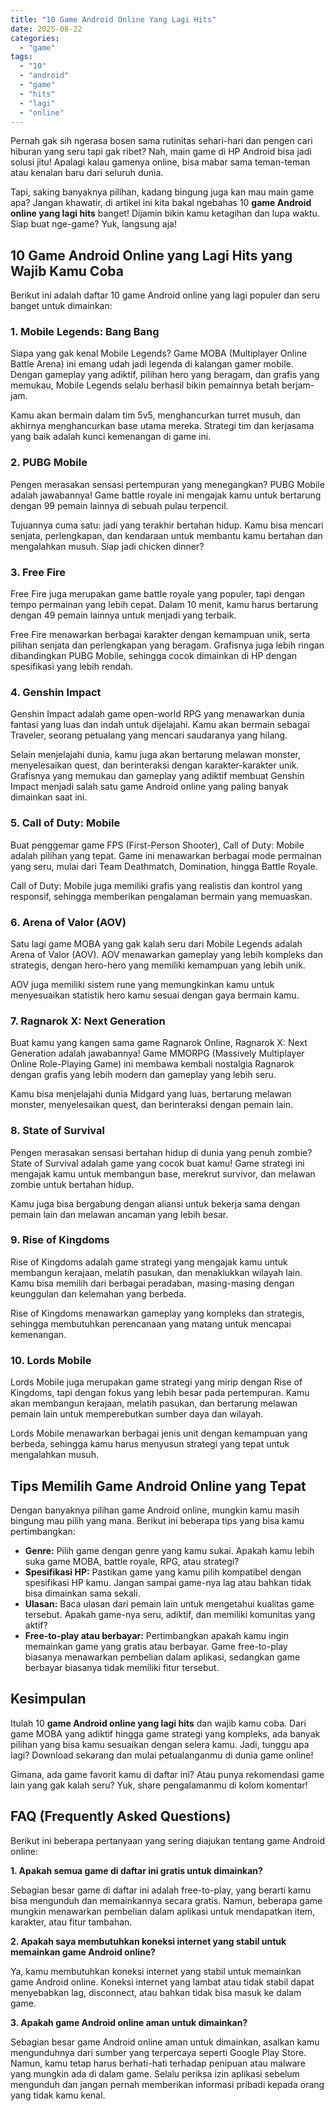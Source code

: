 ```yaml
---
title: "10 Game Android Online Yang Lagi Hits"
date: 2025-08-22
categories: 
  - "game"
tags: 
  - "10"
  - "android"
  - "game"
  - "hits"
  - "lagi"
  - "online"
---
```


Pernah gak sih ngerasa bosen sama rutinitas sehari-hari dan pengen cari hiburan yang seru tapi gak ribet? Nah, main game di HP Android bisa jadi solusi jitu! Apalagi kalau gamenya online, bisa mabar sama teman-teman atau kenalan baru dari seluruh dunia.

Tapi, saking banyaknya pilihan, kadang bingung juga kan mau main game apa? Jangan khawatir, di artikel ini kita bakal ngebahas 10 **game Android online yang lagi hits** banget! Dijamin bikin kamu ketagihan dan lupa waktu. Siap buat nge-game? Yuk, langsung aja!

## 10 Game Android Online yang Lagi Hits yang Wajib Kamu Coba

Berikut ini adalah daftar 10 game Android online yang lagi populer dan seru banget untuk dimainkan:

### 1\. Mobile Legends: Bang Bang

Siapa yang gak kenal Mobile Legends? Game MOBA (Multiplayer Online Battle Arena) ini emang udah jadi legenda di kalangan gamer mobile. Dengan gameplay yang adiktif, pilihan hero yang beragam, dan grafis yang memukau, Mobile Legends selalu berhasil bikin pemainnya betah berjam-jam.

Kamu akan bermain dalam tim 5v5, menghancurkan turret musuh, dan akhirnya menghancurkan base utama mereka. Strategi tim dan kerjasama yang baik adalah kunci kemenangan di game ini.

### 2\. PUBG Mobile

Pengen merasakan sensasi pertempuran yang menegangkan? PUBG Mobile adalah jawabannya! Game battle royale ini mengajak kamu untuk bertarung dengan 99 pemain lainnya di sebuah pulau terpencil.

Tujuannya cuma satu: jadi yang terakhir bertahan hidup. Kamu bisa mencari senjata, perlengkapan, dan kendaraan untuk membantu kamu bertahan dan mengalahkan musuh. Siap jadi chicken dinner?

### 3\. Free Fire

Free Fire juga merupakan game battle royale yang populer, tapi dengan tempo permainan yang lebih cepat. Dalam 10 menit, kamu harus bertarung dengan 49 pemain lainnya untuk menjadi yang terbaik.

Free Fire menawarkan berbagai karakter dengan kemampuan unik, serta pilihan senjata dan perlengkapan yang beragam. Grafisnya juga lebih ringan dibandingkan PUBG Mobile, sehingga cocok dimainkan di HP dengan spesifikasi yang lebih rendah.

### 4\. Genshin Impact

Genshin Impact adalah game open-world RPG yang menawarkan dunia fantasi yang luas dan indah untuk dijelajahi. Kamu akan bermain sebagai Traveler, seorang petualang yang mencari saudaranya yang hilang.

Selain menjelajahi dunia, kamu juga akan bertarung melawan monster, menyelesaikan quest, dan berinteraksi dengan karakter-karakter unik. Grafisnya yang memukau dan gameplay yang adiktif membuat Genshin Impact menjadi salah satu game Android online yang paling banyak dimainkan saat ini.

### 5\. Call of Duty: Mobile

Buat penggemar game FPS (First-Person Shooter), Call of Duty: Mobile adalah pilihan yang tepat. Game ini menawarkan berbagai mode permainan yang seru, mulai dari Team Deathmatch, Domination, hingga Battle Royale.

Call of Duty: Mobile juga memiliki grafis yang realistis dan kontrol yang responsif, sehingga memberikan pengalaman bermain yang memuaskan.

### 6\. Arena of Valor (AOV)

Satu lagi game MOBA yang gak kalah seru dari Mobile Legends adalah Arena of Valor (AOV). AOV menawarkan gameplay yang lebih kompleks dan strategis, dengan hero-hero yang memiliki kemampuan yang lebih unik.

AOV juga memiliki sistem rune yang memungkinkan kamu untuk menyesuaikan statistik hero kamu sesuai dengan gaya bermain kamu.

### 7\. Ragnarok X: Next Generation

Buat kamu yang kangen sama game Ragnarok Online, Ragnarok X: Next Generation adalah jawabannya! Game MMORPG (Massively Multiplayer Online Role-Playing Game) ini membawa kembali nostalgia Ragnarok dengan grafis yang lebih modern dan gameplay yang lebih seru.

Kamu bisa menjelajahi dunia Midgard yang luas, bertarung melawan monster, menyelesaikan quest, dan berinteraksi dengan pemain lain.

### 8\. State of Survival

Pengen merasakan sensasi bertahan hidup di dunia yang penuh zombie? State of Survival adalah game yang cocok buat kamu! Game strategi ini mengajak kamu untuk membangun base, merekrut survivor, dan melawan zombie untuk bertahan hidup.

Kamu juga bisa bergabung dengan aliansi untuk bekerja sama dengan pemain lain dan melawan ancaman yang lebih besar.

### 9\. Rise of Kingdoms

Rise of Kingdoms adalah game strategi yang mengajak kamu untuk membangun kerajaan, melatih pasukan, dan menaklukkan wilayah lain. Kamu bisa memilih dari berbagai peradaban, masing-masing dengan keunggulan dan kelemahan yang berbeda.

Rise of Kingdoms menawarkan gameplay yang kompleks dan strategis, sehingga membutuhkan perencanaan yang matang untuk mencapai kemenangan.

### 10\. Lords Mobile

Lords Mobile juga merupakan game strategi yang mirip dengan Rise of Kingdoms, tapi dengan fokus yang lebih besar pada pertempuran. Kamu akan membangun kerajaan, melatih pasukan, dan bertarung melawan pemain lain untuk memperebutkan sumber daya dan wilayah.

Lords Mobile menawarkan berbagai jenis unit dengan kemampuan yang berbeda, sehingga kamu harus menyusun strategi yang tepat untuk mengalahkan musuh.

## Tips Memilih Game Android Online yang Tepat

Dengan banyaknya pilihan game Android online, mungkin kamu masih bingung mau pilih yang mana. Berikut ini beberapa tips yang bisa kamu pertimbangkan:

- **Genre:** Pilih game dengan genre yang kamu sukai. Apakah kamu lebih suka game MOBA, battle royale, RPG, atau strategi?
- **Spesifikasi HP:** Pastikan game yang kamu pilih kompatibel dengan spesifikasi HP kamu. Jangan sampai game-nya lag atau bahkan tidak bisa dimainkan sama sekali.
- **Ulasan:** Baca ulasan dari pemain lain untuk mengetahui kualitas game tersebut. Apakah game-nya seru, adiktif, dan memiliki komunitas yang aktif?
- **Free-to-play atau berbayar:** Pertimbangkan apakah kamu ingin memainkan game yang gratis atau berbayar. Game free-to-play biasanya menawarkan pembelian dalam aplikasi, sedangkan game berbayar biasanya tidak memiliki fitur tersebut.

## Kesimpulan

Itulah 10 **game Android online yang lagi hits** dan wajib kamu coba. Dari game MOBA yang adiktif hingga game strategi yang kompleks, ada banyak pilihan yang bisa kamu sesuaikan dengan selera kamu. Jadi, tunggu apa lagi? Download sekarang dan mulai petualanganmu di dunia game online!

Gimana, ada game favorit kamu di daftar ini? Atau punya rekomendasi game lain yang gak kalah seru? Yuk, share pengalamanmu di kolom komentar!

## FAQ (Frequently Asked Questions)

Berikut ini beberapa pertanyaan yang sering diajukan tentang game Android online:

**1\. Apakah semua game di daftar ini gratis untuk dimainkan?**

Sebagian besar game di daftar ini adalah free-to-play, yang berarti kamu bisa mengunduh dan memainkannya secara gratis. Namun, beberapa game mungkin menawarkan pembelian dalam aplikasi untuk mendapatkan item, karakter, atau fitur tambahan.

**2\. Apakah saya membutuhkan koneksi internet yang stabil untuk memainkan game Android online?**

Ya, kamu membutuhkan koneksi internet yang stabil untuk memainkan game Android online. Koneksi internet yang lambat atau tidak stabil dapat menyebabkan lag, disconnect, atau bahkan tidak bisa masuk ke dalam game.

**3\. Apakah game Android online aman untuk dimainkan?**

Sebagian besar game Android online aman untuk dimainkan, asalkan kamu mengunduhnya dari sumber yang terpercaya seperti Google Play Store. Namun, kamu tetap harus berhati-hati terhadap penipuan atau malware yang mungkin ada di dalam game. Selalu periksa izin aplikasi sebelum mengunduh dan jangan pernah memberikan informasi pribadi kepada orang yang tidak kamu kenal.
